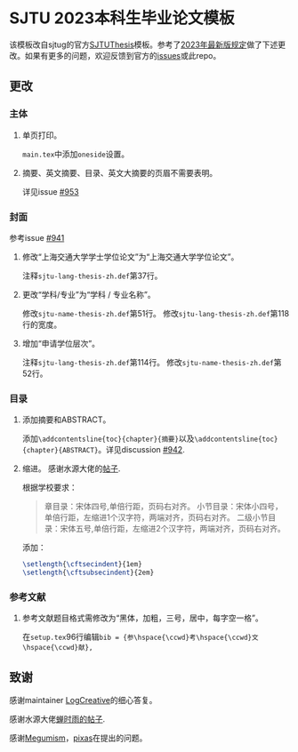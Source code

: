 # SJTU 2023本科生毕业论文模板

该模板改自sjtug的官方[SJTUThesis](https://github.com/sjtug/SJTUThesis)模板。参考了[2023年最新版规定](04-2023-05-30-2023年本科生毕业论文形式规范解读.pdf)做了下述更改。如果有更多的问题，欢迎反馈到官方的[issues](https://github.com/sjtug/SJTUThesis/issues)或此repo。

## 更改

### 主体

1. 单页打印。

    `main.tex`中添加`oneside`设置。

2. 摘要、英文摘要、目录、英文大摘要的页眉不需要表明。

    详见issue [#953](https://github.com/sjtug/SJTUThesis/discussions/953)

### 封面

参考issue [#941](https://github.com/sjtug/SJTUThesis/issues/941)

1. 修改“上海交通大学学士学位论文”为“上海交通大学学位论文”。

    注释`sjtu-lang-thesis-zh.def`第37行。

2. 更改“学科/专业”为“学科 / 专业名称”。

    修改`sjtu-name-thesis-zh.def`第51行。
    修改`sjtu-lang-thesis-zh.def`第118行的宽度。

3. 增加“申请学位层次”。

    注释`sjtu-lang-thesis-zh.def`第114行。
    修改`sjtu-name-thesis-zh.def`第52行。

### 目录

1. 添加摘要和ABSTRACT。

    添加`\addcontentsline{toc}{chapter}{摘要}`以及`\addcontentsline{toc}{chapter}{ABSTRACT}`。详见discussion [#942](https://github.com/sjtug/SJTUThesis/discussions/942).

2. 缩进。
    感谢水源大佬的[帖子](https://shuiyuan.sjtu.edu.cn/t/topic/166804).

    根据学校要求：
    >章目录：宋体四号,单倍行距，页码右对齐。
    >小节目录：宋体小四号，单倍行距，左缩进1个汉字符，两端对齐，页码右对齐。
    >二级小节目录：宋体五号,单倍行距，左缩进2个汉字符，两端对齐，页码右对齐。

    添加：
    ```latex
    \setlength{\cftsecindent}{1em}
    \setlength{\cftsubsecindent}{2em}
    ```

### 参考文献

1. 参考文献题目格式需修改为“黑体，加粗，三号，居中，每字空一格”。

    在`setup.tex`96行编辑`bib = {参\hspace{\ccwd}考\hspace{\ccwd}文\hspace{\ccwd}献},`

## 致谢

感谢maintainer [LogCreative](https://github.com/LogCreative)的细心答复。

感谢水源大佬[蝉时雨的帖子](https://shuiyuan.sjtu.edu.cn/t/topic/166804).

感谢[Megumism](https://github.com/Megumism)，[pixas](https://github.com/pixas)在提出的问题。